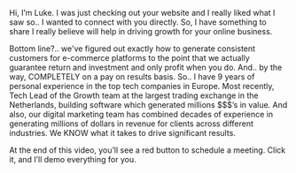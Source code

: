 Hi, I’m Luke. I was just checking out your website and I really liked what I saw so.. I wanted to connect with you directly. So, I have something to share I really believe will help in driving growth for your online business. 

Bottom line?.. we've figured out exactly how to generate consistent customers for e-commerce platforms to the point that we actually guarantee return and investment and only profit when you do. And.. by the way, COMPLETELY on a pay on results basis.
So.. I have 9 years of personal experience in the top tech companies in Europe. Most recently, Tech Lead of the Growth team at the largest trading exchange in the Netherlands, building software which generated millions $$$’s in value. And also, our digital marketing team has combined decades of experience in generating millions of dollars in revenue for clients across different industries. We KNOW what it takes to drive significant results.

At the end of this video, you’ll see a red button to schedule a meeting. Click it, and I’ll demo everything for you.